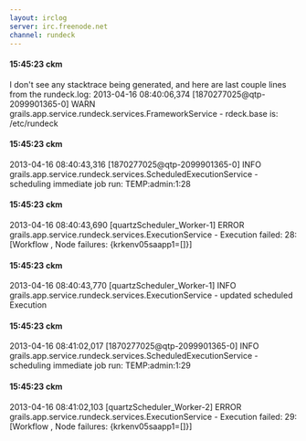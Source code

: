 ```yaml
---
layout: irclog
server: irc.freenode.net
channel: rundeck
---
```


#### 15:45:23 ckm
 I don't see any stacktrace being generated, and here are last couple lines from the rundeck.log: 2013-04-16 08:40:06,374 \[1870277025@qtp-2099901365-0\] WARN grails.app.service.rundeck.services.FrameworkService - rdeck.base is: /etc/rundeck
#### 15:45:23 ckm
 2013-04-16 08:40:43,316 \[1870277025@qtp-2099901365-0\] INFO grails.app.service.rundeck.services.ScheduledExecutionService - scheduling immediate job run: TEMP:admin:1:28
#### 15:45:23 ckm
 2013-04-16 08:40:43,690 \[quartzScheduler_Worker-1\] ERROR grails.app.service.rundeck.services.ExecutionService - Execution failed: 28: \[Workflow , Node failures: {krkenv05saapp1=\[\]}\]
#### 15:45:23 ckm
 2013-04-16 08:40:43,770 \[quartzScheduler_Worker-1\] INFO grails.app.service.rundeck.services.ExecutionService - updated scheduled Execution
#### 15:45:23 ckm
 2013-04-16 08:41:02,017 \[1870277025@qtp-2099901365-0\] INFO grails.app.service.rundeck.services.ScheduledExecutionService - scheduling immediate job run: TEMP:admin:1:29
#### 15:45:23 ckm
 2013-04-16 08:41:02,103 \[quartzScheduler_Worker-2\] ERROR grails.app.service.rundeck.services.ExecutionService - Execution failed: 29: \[Workflow , Node failures: {krkenv05saapp1=\[\]}\]
